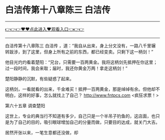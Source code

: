 # 白洁传第十八章陈三 白洁传

<hr/> <a href="https://github.com/kaihcw/xiazai/issues/1">👉👉👉♥♥点此进入♥观看入口👈👉👉</a><hr/>

白洁传第十八章陈三 白洁传
，道：“我自从出来，身上分文没有，一路八千里辗转跋涉，到了这里，但身上所有之前的东西，都已经变卖。只剩下这一柄剑！”

他目光灼灼看着楚阳：“兄台，只需要一百两黄金。我将这柄剑先抵押在你这里；过一段时间，我会来取；届时，我还你黄金万两！拿走这柄剑！”

楚阳静静的沉默，有些疑惑了起来。

这柄剑，一看就看的出来，千金难买！抵押一百两黄金，那是绰绰有余。但他却不明白，这样的好事，怎么就找上了自己？
http://www.fntpcs.com
<疯狂求票！>

第六十五章 调查楚阳

这世上，专业的典当行不知道有多少，自己只是一个半吊子钓鱼的，这店面，也只是为了自己的目的，吸引眼球增加自己的分量而做，只要目的达成，就关门大吉。

居然开张以来，一笔生意都还没做，却
